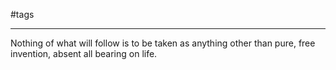 #tags
- --
Nothing of what will follow is to be taken as anything other than pure, free invention, absent all bearing on life.
